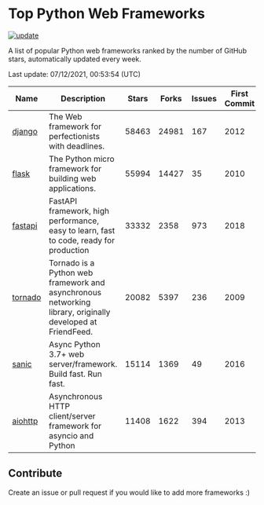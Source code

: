 # Top Python Web Frameworks

[![update](https://github.com/sunnysid3up/python-web-frameworks/actions/workflows/update.yml/badge.svg)](https://github.com/sunnysid3up/python-web-frameworks/actions/workflows/update.yml)

A list of popular Python web frameworks ranked by the number of GitHub stars, automatically updated every week.

Last update: 07/12/2021, 00:53:54 (UTC)

| Name          | Description          | Stars                     | Forks          | Issues               | First Commit        | Last Commit         |
|---------------|----------------------|---------------------------|----------------|----------------------|---------------------|---------------------|
| [django](https://github.com/django/django) | The Web framework for perfectionists with deadlines. | 58463 | 24981 | 167 | 2012 | 2021-07-12 |
| [flask](https://github.com/pallets/flask) | The Python micro framework for building web applications. | 55994 | 14427 | 35 | 2010 | 2021-07-11 |
| [fastapi](https://github.com/tiangolo/fastapi) | FastAPI framework, high performance, easy to learn, fast to code, ready for production | 33332 | 2358 | 973 | 2018 | 2021-07-11 |
| [tornado](https://github.com/tornadoweb/tornado) | Tornado is a Python web framework and asynchronous networking library, originally developed at FriendFeed. | 20082 | 5397 | 236 | 2009 | 2021-07-11 |
| [sanic](https://github.com/sanic-org/sanic) | Async Python 3.7+ web server/framework. Build fast. Run fast. | 15114 | 1369 | 49 | 2016 | 2021-07-11 |
| [aiohttp](https://github.com/aio-libs/aiohttp) | Asynchronous HTTP client/server framework for asyncio and Python | 11408 | 1622 | 394 | 2013 | 2021-07-11 |

## Contribute 

Create an issue or pull request if you would like to add more frameworks :)
